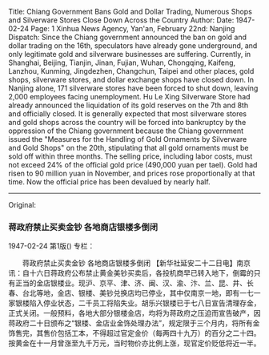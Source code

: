 Title: Chiang Government Bans Gold and Dollar Trading, Numerous Shops and Silverware Stores Close Down Across the Country
Author:
Date: 1947-02-24
Page: 1
Xinhua News Agency, Yan'an, February 22nd: Nanjing Dispatch: Since the Chiang government announced the ban on gold and dollar trading on the 16th, speculators have already gone underground, and only legitimate gold and silverware businesses are suffering. Currently, in Shanghai, Beijing, Tianjin, Jinan, Fujian, Wuhan, Chongqing, Kaifeng, Lanzhou, Kunming, Jingdezhen, Changchun, Taipei and other places, gold shops, silverware stores, and dollar exchange shops have closed down. In Nanjing alone, 171 silverware stores have been forced to shut down, leaving 2,000 employees facing unemployment. Hu Le Xing Silverware Store had already announced the liquidation of its gold reserves on the 7th and 8th and officially closed. It is generally expected that most silverware stores and gold shops across the country will be forced into bankruptcy by the oppression of the Chiang government because the Chiang government issued the "Measures for the Handling of Gold Ornaments by Silverware and Gold Shops" on the 20th, stipulating that all gold ornaments must be sold off within three months. The selling price, including labor costs, must not exceed 24% of the official gold price (490,000 yuan per tael). Gold had risen to 90 million yuan in November, and prices rose proportionally at that time. Now the official price has been devalued by nearly half.



<hr /> 

Original: 


### 蒋政府禁止买卖金钞  各地商店银楼多倒闭

1947-02-24
第1版()
专栏：

　　蒋政府禁止买卖金钞
    各地商店银楼多倒闭
    【新华社延安二十二日电】南京讯：自十六日蒋政府公布禁止黄金美钞买卖后，各投机商早已转入地下，倒霉的只有正当的金店银楼业。现沪、京平、津、济、闽、汉、渝、汴、兰、昆、井、长春、台北等地，金店、银楼、美钞兑换店均已停业，其中仅南京一地，即有一七一家银楼陷入停业状态，二千员工将陷失业。胡乐兴银楼已于七八日宣告清理存金，正式关闭。一般预料，各地大部分银楼金店，均将为蒋政府之压迫而宣告破产，因蒋政府二十日颁布之“银楼、金店业金饰处理办法”，规定限于三个月内，将所有金饰售完，其售价包括工本，不得超过官定金价（每两四十九万）的百分之二十四。按黄金在十一月曾涨至九千万元，当时物价亦比例上涨，现官定价贬低将近一半。
